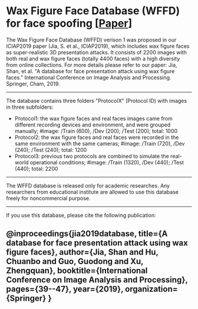 # Wax Figure Face Database (WFFD) for face spoofing [<a href="https://arxiv.org/pdf/1906.11900.pdf?ref=https://githubhelp.com">Paper</a>]

The Wax Figure Face Database (WFFD) verison 1 was proposed in our ICIAP2019 paper (Jia, S. et al., ICIAP2019), which includes wax figure faces as super-realistic 3D presentation attacks. It consists of 2200 images with both real and wax figure faces (totally 4400 faces) with a high diversity from online collections. For more details please refer to our paper:
Jia, Shan, et al. "A database for face presentation attack using wax figure faces." International Conference on Image Analysis and Processing. Springer, Cham, 2019.

---------------------------------------------------
The database contains three folders "ProtocolX" (Protocol ID) with images in three subfolders:
* Protocol1: the wax figure faces and real faces images came from different recording devices and environment, and were grouped manually;
#image: /Train (600), /Dev (200); /Test (200); total: 1000
* Protocol2: the wax figure faces and real faces were recorded in the same environment with the same cameras;
#image: /Train (720), /Dev (240); /Test (240); total: 1200
* Protocol3: previous two protocols are combined to simulate the real-world operational conditions;
#image: /Train (1320), /Dev (440); /Test (440); total: 2200

---------------------------------------------------
The WFFD database is released only for academic researches. Any researchers from educational institute are allowed to use this database freely for noncommercial purpose.

---------------------------------------------------
If you use this database, please cite the following publication:

@inproceedings{jia2019database,
  title={A database for face presentation attack using wax figure faces},
  author={Jia, Shan and Hu, Chuanbo and Guo, Guodong and Xu, Zhengquan},
  booktitle={International Conference on Image Analysis and Processing},
  pages={39--47},
  year={2019},
  organization={Springer}
}
---------------------------------------------------
